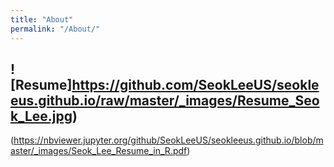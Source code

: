 ```yaml
---
title: "About"
permalink: "/About/"
---
```



## ![Resume]https://github.com/SeokLeeUS/seokleeus.github.io/raw/master/_images/Resume_Seok_Lee.jpg)


(https://nbviewer.jupyter.org/github/SeokLeeUS/seokleeus.github.io/blob/master/_images/Seok_Lee_Resume_in_R.pdf)

